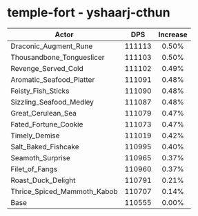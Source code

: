 # temple-fort - yshaarj-cthun
| Actor | DPS | Increase |
|---|:---:|:---:|
|Draconic_Augment_Rune|111113|0.50%|
|Thousandbone_Tongueslicer|111103|0.50%|
|Revenge_Served_Cold|111102|0.49%|
|Aromatic_Seafood_Platter|111091|0.48%|
|Feisty_Fish_Sticks|111090|0.48%|
|Sizzling_Seafood_Medley|111087|0.48%|
|Great_Cerulean_Sea|111079|0.47%|
|Fated_Fortune_Cookie|111073|0.47%|
|Timely_Demise|111019|0.42%|
|Salt_Baked_Fishcake|110995|0.40%|
|Seamoth_Surprise|110965|0.37%|
|Filet_of_Fangs|110960|0.37%|
|Roast_Duck_Delight|110791|0.21%|
|Thrice_Spiced_Mammoth_Kabob|110707|0.14%|
|Base|110555|0.00%|
